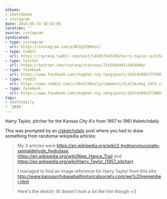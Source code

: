 ```yaml
---
albums:
- sketchbook
- instagram
date: 2016-05-14 18:54:08
location: ''
source: instagram
syndicated:
- type: instagram
  url: https://instagram.com/p/BFZgCFDMoCn/
- type: tumblr
  url: https://roytang.tumblr.com/post/144357543430/harry-taylor-pitcher-for-the-kansas-city-as-from
- type: twitter
  url: https://twitter.com/roytang/statuses/731558240111054849/
- type: facebook
  url: https://www.facebook.com/stephen.roy.tang/posts/10154599537758912:0
- type: reddit
  url: https://www.reddit.com/r/SketchDaily/comments/4jal1m/may_14th_random_wikipedia_article/d35hzoj/
- type: facebook
  url: https://www.facebook.com/stephen.roy.tang/posts/10154599537788912
tags:
- sketchdaily
- '2016'
---
```


Harry Taylor, pitcher for the Kansas City A's from 1957 to 1961 #sketchdaily

This was prompted by an [r/sketchdaily](https://reddit.com/r/SketchDaily/comments/4jal1m/may_14th_random_wikipedia_article/) post where you had to draw something from randomw wikipedia articles:

> My 3 articles were https://en.wikipedia.org/wiki/2-hydroxymuconate-semialdehyde_hydrolase, https://en.wikipedia.org/wiki/New_Hance_Trail and https://en.wikipedia.org/wiki/Harry_Taylor_(1957_pitcher)
> 
> I managed to find an image reference for Harry Taylor from this site: http://www.kansascitybaseballhistoricalsociety.com/we%20remember.html
> 
> Here's the sketch: (It doesn't look a lot like him though =/)